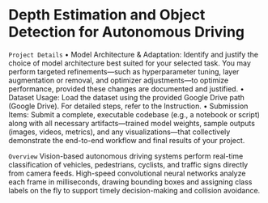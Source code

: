 # Depth Estimation and Object Detection for Autonomous Driving


`Project Details`
• Model Architecture & Adaptation: Identify and justify the choice of model architecture best
suited for your selected task. You may perform targeted refinements—such as hyperparameter
tuning, layer augmentation or removal, and optimizer adjustments—to optimize performance,
provided these changes are documented and justified.
• Dataset Usage: Load the dataset using the provided Google Drive path (Google Drive). For
detailed steps, refer to the Instruction.
• Submission Items: Submit a complete, executable codebase (e.g., a notebook or script) along
with all necessary artifacts—trained model weights, sample outputs (images, videos, metrics),
and any visualizations—that collectively demonstrate the end-to-end workflow and final results
of your project.


`Overview`
Vision-based autonomous driving systems perform real-time classification of vehicles, pedestrians,
cyclists, and traffic signs directly from camera feeds. High-speed convolutional neural networks
analyze each frame in milliseconds, drawing bounding boxes and assigning class labels on
the fly to support timely decision-making and collision avoidance. 
